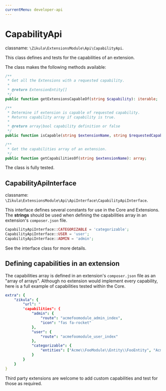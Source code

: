 ```yaml
---
currentMenu: developer-api
---
```

# CapabilityApi

classname: `\Zikula\ExtensionsModule\Api\CapabilityApi`.

This class defines and tests for the capabilities of an extension.

The class makes the following methods available:

```php
/**
 * Get all the Extensions with a requested capability.
 *
 * @return ExtensionEntity[]
 */
public function getExtensionsCapableOf(string $capability): iterable;

/**
 * Determine if extension is capable of requested capability.
 * Returns capability array if capability is true.
 *
 * @return array|bool capability definition or false
 */
public function isCapable(string $extensionName, string $requestedCapability);

/**
 * Get the capabilities array of an extension.
 */
public function getCapabilitiesOf(string $extensionName): array;
```

The class is fully tested.

## CapabilityApiInterface

classname: `\Zikula\ExtensionsModule\Api\ApiInterface\CapabilityApiInterface`.

This interface defines several constants for use in the Core and Extensions. The **strings** should be used
when defining the capabilities array in an extension's `composer.json` file.

```php
CapabilityApiInterface::CATEGORIZABLE = 'categorizable';
CapabilityApiInterface::USER = 'user';
CapabilityApiInterface::ADMIN = 'admin';
```

See the interface class for more details.

## Defining capabilities in an extension

The capabilities array is defined in an extension's `composer.json` file as an "array of arrays".
Although no extension would implement every capability, here is a full example of capabilities tested within the Core.

```yaml
extra": {
    "zikula": {
        "url": "
        "capabilities": {
            "admin": {
                "route": "acmefoomodule_admin_index",
                "icon": "fas fa-rocket"
            },
            "user": {
                "route": "acmefoomodule_user_index"
            },
            "categorizable": {
                "entities": ["Acme\\FooModule\\Entity\\FooEntity", "Acme\\FooModule\\Entity\\BarEntity"]
            }
        }
    }
}
```

Third party extensions are welcome to add custom capabilities and test for those as required.
